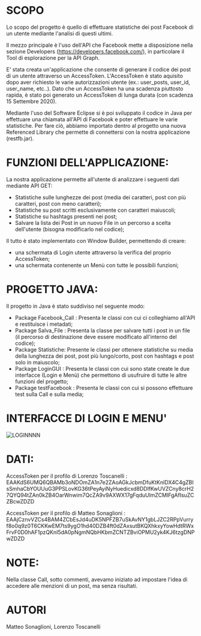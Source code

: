 # SCOPO

Lo scopo del progetto è quello di effettuare statistiche dei post Facebook di un utente mediante l'analisi di questi ultimi.

Il mezzo principale è l'uso dell'API che Facebook mette a disposizione nella sezione Developers (https://developers.facebook.com/), in particolare il Tool di esplorazione per la API Graph.

E' stata creata un'applicazione che consente di generare il codice dei post di un utente attraverso un AccessToken. L'AccessToken è stato aquisito dopo aver richiesto le varie autorizzazioni utente (ex.: user_posts, user_id, user_name, etc..). Dato che un AccessToken ha una scadenza piuttosto rapida, è stato poi generato un AccessToken di lunga durata (con scadenza 15 Settembre 2020).

Mediante l'uso del Software Eclipse si è poi sviluppato il codice in Java per effettuare una chiamata all'API di Facebook e poter effettuare le varie statistiche.
Per fare ciò, abbiamo importato dentro al progetto una nuova Referenced Library che permette di connettersi con la nostra applicazione (restfb.jar).

# FUNZIONI DELL'APPLICAZIONE:


La nostra applicazione permette all'utente di analizzare i seguenti dati mediante API GET:

- Statistiche sulle lunghezze dei post (media dei caratteri, post con più caratteri, post con meno caratteri);
- Statistiche su post scritti esclusivamente con caratteri maiuscoli;
- Statistiche su hashtags presenti nei post;
- Salvare la lista dei Post in un nuovo File in un percorso a scelta dell'utente (bisogna modificarlo nel codice);

Il tutto è stato implementato con Window Builder, permettendo di creare:
- una schermata di Login utente attraverso la verifica del proprio AccessToken;
- una schermata contenente un Menù con tutte le possibili funzioni;

# PROGETTO JAVA:


Il progetto in Java è stato suddiviso nel seguente modo:
- Package Facebook_Call : Presenta le classi con cui ci colleghiamo all'API e restituisce i metadati;
- Package Salva_File : Presenta la classe per salvare tutti i post in un file (il percorso di destinazione deve essere modificato all'interno del codice);
- Package Statistiche: Presente le classi per ottenere statistiche su media della lunghezza dei post, post più lungo/corto, post con hashtags e post solo in maiuscolo;
- Package LoginGUI : Presenta le classi con cui sono state create le due interfacce (Login e Menù) che permettono di usufruire di tutte le altre funzioni del progetto;
- Package testFacebook : Presenta le classi con cui si possono effettuare test sulla Call e sulla media;

# INTERFACCE DI LOGIN E MENU'

![LOGINNNN](https://user-images.githubusercontent.com/67501051/87820660-c0832780-c86e-11ea-8e39-fa9e0a8e99a6.png)





# DATI:

AccessToken per il profilo di Lorenzo Toscanelli : EAAKdS6UMQ6QBAMb3oNDOmZA1n7e2ZAoAGkJcbmDfuKtKnIDX4C4gZBIsSmhaCbYOUUuG3PPSLovKG36tPeyAyiNyHuedicxd8DDlfKwUVZCny8crH27QYQ94tZAn0kZB4OarWnwim7QcZA9v9AXWX17gFqduUlmZCMIFgAfIsuZCZBcwZDZD

AccessToken per il profilo di Matteo Sonaglioni : EAAjCznvVZCs4BAM4ZCbEsJd4uDK5NPFZB7uSkAvNY1gbLJZC2RPpVurryf8o0q9z0T6CKKwEM7ts9ygO1hd40DZB4ft0dZAxsutBKQXhkxyYowHdtRWxFrvF0D0hAF1pzQKnI5dA0pNgmNQbHKbmZCNTZBviOPMU2yk4KJ6tzgDNPwZDZD


# NOTE:

Nella classe Call, sotto commenti, avevamo iniziato ad impostare l'idea di accedere alle menzioni di un post, ma senza risultati.

# AUTORI

Matteo Sonaglioni, Lorenzo Toscanelli
